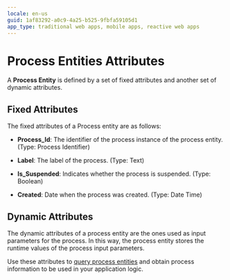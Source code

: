 ```yaml
---
locale: en-us
guid: 1af83292-a0c9-4a25-b525-9fbfa59105d1
app_type: traditional web apps, mobile apps, reactive web apps
---
```


# Process Entities Attributes

A **Process Entity** is defined by a set of fixed attributes and another set of dynamic attributes.

## Fixed Attributes

The fixed attributes of a Process entity are as follows:

* **Process_Id**: The identifier of the process instance of the process entity. (Type: Process Identifier)

* **Label**: The label of the process. (Type: Text)

* **Is_Suspended**: Indicates whether the process is suspended. (Type: Boolean)

* **Created**: Date when the process was created. (Type: Date Time)

## Dynamic Attributes

The dynamic attributes of a process entity are the ones used as input parameters for the process. In this way, the process entity stores the runtime values of the process input parameters.

Use these attributes to [query process entities](intro.md#using-a-process-entity) and obtain process information to be used in your application logic.
